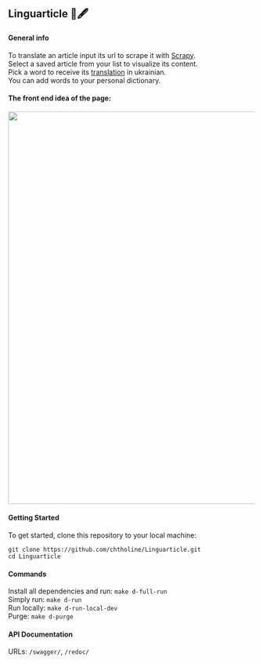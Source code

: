 <h2>Linguarticle 📰🖋</h2>
<h4>General info</h4>
To translate an article input its url to scrape it with <a href="https://scrapy.org/">Scrapy</a>.<br/>
Select a saved article from your list to visualize its content.<br/>
Pick a word to receive its <a href="https://github.com/prataffel/deep_translator">translation</a> in ukrainian.<br/>
You can add words to your personal dictionary.</p>

<h4>The front end idea of the page:</h4>
<img src="https://i.imgur.com/5ictINC.png" width="800">
<h4>Getting Started</h4>
To get started, clone this repository to your local machine:<br/></p>
<code>git clone https://github.com/chtholine/Linguarticle.git</code><br/>
<code>cd Linguarticle</code>
<h4>Commands</h4>
Install all dependencies and run: <code>make d-full-run</code><br/>
Simply run: <code>make d-run</code><br/>
Run locally: <code>make d-run-local-dev</code><br/>
Purge: <code>make d-purge</code><br/>

<h4>API Documentation</h4>
URLs: <code>/swagger/</code>, <code>/redoc/</code><br/>
